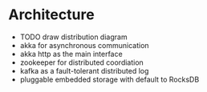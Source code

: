 # Architecture 

- TODO draw distribution diagram
- akka for asynchronous communication 
- akka http as the main interface
- zookeeper for distributed coordiation
- kafka as a fault-tolerant distributed log 
- pluggable embedded storage with default to RocksDB

